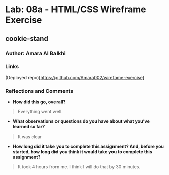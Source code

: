 # Lab: 08a - HTML/CSS Wireframe Exercise 

## cookie-stand

### Author: Amara Al Balkhi

### Links
(Deployed repo)[https://github.com/Amara002/wirefame-exercise]

### Reflections and Comments
- **How did this go, overall?**
> Everything went well.

- **What observations or questions do you have about what you’ve learned so far?**
> It was clear

- **How long did it take you to complete this assignment? And, before you started, how long did you think it would take you to complete this assignment?**
> It took 4 hours from me. I think I will do that by 30 minutes.